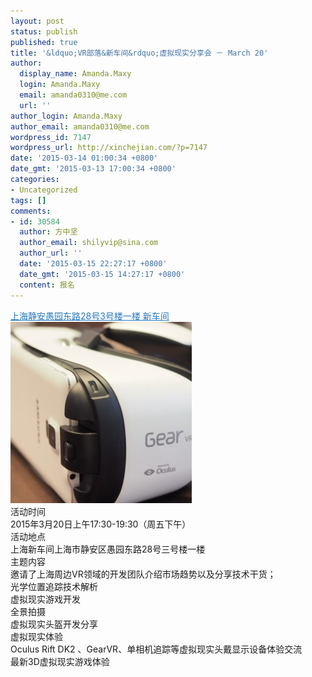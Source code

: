 ```yaml
---
layout: post
status: publish
published: true
title: '&ldquo;VR部落&新车间&rdquo;虚拟现实分享会 － March 20'
author:
  display_name: Amanda.Maxy
  login: Amanda.Maxy
  email: amanda0310@me.com
  url: ''
author_login: Amanda.Maxy
author_email: amanda0310@me.com
wordpress_id: 7147
wordpress_url: http://xinchejian.com/?p=7147
date: '2015-03-14 01:00:34 +0800'
date_gmt: '2015-03-13 17:00:34 +0800'
categories:
- Uncategorized
tags: []
comments:
- id: 30584
  author: 方中坚
  author_email: shilyvip@sina.com
  author_url: ''
  date: '2015-03-15 22:27:17 +0800'
  date_gmt: '2015-03-15 14:27:17 +0800'
  content: 报名
---
```

<p><a style="color: #2578bf;" href="http://xinchejian.huodongxing.com/event/map/5244063275800" target="_blank">上海静安愚园东路28号3号楼一楼 新车间</a><br />
<a href="/uploads/2015/03/30181896537918798.jpg"><img src="/uploads/2015/03/30181896537918798-290x290.jpg" alt="30181896537918798" width="290" height="290" class="aligncenter size-thumbnail wp-image-7149" /></a><br />
活动时间<br />
2015年3月20日上午17:30-19:30（周五下午）<br />
活动地点<br />
上海新车间上海市静安区愚园东路28号三号楼一楼<br />
主题内容<br />
邀请了上海周边VR领域的开发团队介绍市场趋势以及分享技术干货；<br />
光学位置追踪技术解析<br />
虚拟现实游戏开发<br />
全景拍摄<br />
虚拟现实头盔开发分享<br />
虚拟现实体验<br />
Oculus Rift  DK2 、GearVR、单相机追踪等虚拟现实头戴显示设备体验交流<br />
最新3D虚拟现实游戏体验</p>

